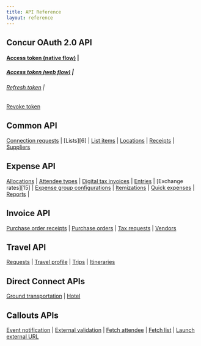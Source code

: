 ```yaml
---
title: API Reference
layout: reference
---
```


## Concur OAuth 2.0 API
#### [Access token (native flow)][1] | 
##### [Access token (web flow)][2] | 
###### [Refresh token][3] | 
[Revoke token][4]

## Common API
[Connection requests][5] | 
[Lists][6] | 
[List items][7] | 
[Locations][8] | 
[Receipts][9] | 
[Suppliers][10]

## Expense API
[Allocations][11] | 
[Attendee types][12] | 
[Digital tax invoices][13] | 
[Entries][14] | 
[Exchange rates][15] | 
[Expense group configurations][16]  | 
[Itemizations][17] | 
[Quick expenses][18] | 
[Reports][19] | 

## Invoice API
[Purchase order receipts][20]  | 
[Purchase orders][21] | 
[Tax requests][22] | 
[Vendors][23]

## Travel API
[Requests][24] | 
[Travel profile][25] | 
[Trips][26] | 
[Itineraries][27]

## Direct Connect APIs
[Ground transportation][28] | 
[Hotel][29]

## Callouts APIs
[Event notification][30] | 
[External validation][31] | 
[Fetch attendee][32] | 
[Fetch list][33] | 
[Launch external URL][34]


[1]: http://concur.github.io/developer.concur.com/api-reference/oauth-20/native-flow
[2]: http://concur.github.io/developer.concur.com/api-reference/oauth-20/web-flow
[3]: http://concur.github.io/developer.concur.com/api-reference/oauth-20/refreshing-access-tokens
[4]: http://concur.github.io/developer.concur.com/api-reference/oauth-20/revoking-access-tokens
[5]: http://concur.github.io/developer.concur.com/api-reference/common/connection-requests/index
[7]: http://concur.github.io/developer.concur.com/api-reference/common/list-item/index
[8]: http://concur.github.io/developer.concur.com/api-reference/common/locations/locations-resource
[9]: http://concur.github.io/developer.concur.com/api-reference/common/receipts/index
[10]: http://concur.github.io/developer.concur.com/api-reference/common/suppliers/suppliers-resource
[11]: http://concur.github.io/developer.concur.com/api-reference/expense/allocation/allocations-resource
[12]: http://concur.github.io/developer.concur.com/api-reference/expense/attendee/index
[13]: http://concur.github.io/developer.concur.com/api-reference/expense/digital-tax-invoices/index
[14]: http://concur.github.io/developer.concur.com/api-reference/expense/expense-report/expense-entry-resource
[16]: http://concur.github.io/developer.concur.com/api-reference/expense/expense-report/expense-group-configuration-resource
[17]: http://concur.github.io/developer.concur.com/api-reference/expense/expense-report/expense-entry-itemization-resource
[18]: http://concur.github.io/developer.concur.com/api-reference/expense/quick-expense/index
[19]: http://concur.github.io/developer.concur.com/api-reference/expense/expense-report/expense-report-resource
[20]: http://concur.github.io/developer.concur.com/api-reference/invoice/purchase-order/purchase-order-receipt-resource
[21]: http://concur.github.io/developer.concur.com/api-reference/invoice/purchase-order/purchase-order-resource
[22]: http://concur.github.io/developer.concur.com/api-reference/invoice/sales-tax-validation/index
[23]: http://concur.github.io/developer.concur.com/api-reference/invoice/vendors/vendors-resource
[24]: http://concur.github.io/developer.concur.com/api-reference/travel/travel-request/index
[25]: http://concur.github.io/developer.concur.com/api-reference/travel/travel-profile/index
[26]: http://concur.github.io/developer.concur.com/api-reference/travel/itinerary/trip/trip-resource
[27]: http://concur.github.io/developer.concur.com/api-reference/travel/itinerary/index
[28]: http://concur.github.io/developer.concur.com/api-reference/direct-connects/ground-transportation
[29]: http://concur.github.io/developer.concur.com/api-reference/direct-connects/hotel
[30]: http://concur.github.io/developer.concur.com/api-reference/callouts/event-notification
[31]: http://concur.github.io/developer.concur.com/api-reference/callouts/external-validation
[32]: http://concur.github.io/developer.concur.com/api-reference/callouts/fetch-attendee
[33]: http://concur.github.io/developer.concur.com/api-reference/callouts/fetch-list
[34]: http://concur.github.io/developer.concur.com/api-reference/callouts/launch-external-url






